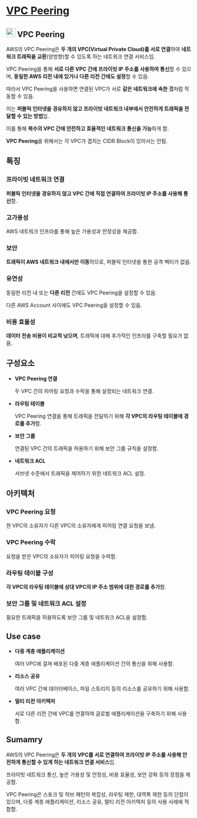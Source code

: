 # [VPC Peering](https://docs.aws.amazon.com/ko_kr/vpc/latest/peering/what-is-vpc-peering.html)

## <img src = "https://github.com/user-attachments/assets/129bb105-441c-43ac-bd5c-40273e38cd2e" width = "25" height = "25"> VPC Peering

AWS의 VPC Peering은 **두 개의 VPC(Virtual Private Cloud)를 서로 연결**하여 **네트워크 트래픽을 교환**(양방향)할 수 있도록 하는 네트워크 연결 서비스임. 

VPC Peering을 통해 **서로 다른 VPC 간에 프라이빗 IP 주소를 사용하여 통신**할 수 있으며, **동일한 AWS 리전 내에 있거나 다른 리전 간에도 설정**할 수 있음. 

따라서 VPC Peering을 사용하면 연결된 VPC가 서로 **같은 네트워크에 속한 것**처럼 작동할 수 있음.

이는 **퍼블릭 인터넷을 경유하지 않고 프라이빗 네트워크 내부에서 안전하게 트래픽을 전달할 수 있는 방법**임.

이를 통해 **복수의 VPC 간에 안전하고 효율적인 네트워크 통신을 가능**하게 함.

**VPC Peering**을 위해서는 각 VPC가 겹치는 CIDR Block이 있어서는 안됨.

## 특징

### 프라이빗 네트워크 연결

**퍼블릭 인터넷을 경유하지 않고 VPC 간에 직접 연결하여 프라이빗 IP 주소를 사용해 통신**함.

### 고가용성

AWS 네트워크 인프라를 통해 높은 가용성과 안정성을 제공함.

### 보안

**트래픽이 AWS 네트워크 내에서만 이동**하므로, 퍼블릭 인터넷을 통한 공격 벡터가 없음.

### 유연성

동일한 리전 내 또는 **다른 리전** 간에도 VPC Peering을 설정할 수 있음.

다른 AWS Account 사이에도 VPC Peering을 설정할 수 있음.

### 비용 효율성

**데이터 전송 비용이 비교적 낮으며**, 트래픽에 대해 추가적인 인프라를 구축할 필요가 없음.

## 구성요소

* **VPC Peering 연결**

    두 VPC 간의 피어링 요청과 수락을 통해 설정되는 네트워크 연결.

* **라우팅 테이블**

    VPC Peering 연결을 통해 트래픽을 전달하기 위해 **각 VPC의 라우팅 테이블에 경로를 추가**함.

* **보안 그룹**

    연결된 VPC 간의 트래픽을 허용하기 위해 보안 그룹 규칙을 설정함.

* **네트워크 ACL**

    서브넷 수준에서 트래픽을 제어하기 위한 네트워크 ACL 설정.

## 아키텍처

### VPC Peering 요청

한 VPC의 소유자가 다른 VPC의 소유자에게 피어링 연결 요청을 보냄.

### VPC Peering 수락

요청을 받은 VPC의 소유자가 피어링 요청을 수락함.

### 라우팅 테이블 구성

**각 VPC의 라우팅 테이블에 상대 VPC의 IP 주소 범위에 대한 경로를 추가**함.

### 보안 그룹 및 네트워크 ACL 설정

필요한 트래픽을 허용하도록 보안 그룹 및 네트워크 ACL을 설정함.

## Use case

* **다중 계층 애플리케이션**

    여러 VPC에 걸쳐 배포된 다중 계층 애플리케이션 간의 통신을 위해 사용함.

* **리소스 공유**

    여러 VPC 간에 데이터베이스, 파일 스토리지 등의 리소스를 공유하기 위해 사용함.

* **멀티 리전 아키텍처**

    서로 다른 리전 간에 VPC를 연결하여 글로벌 애플리케이션을 구축하기 위해 사용함.

## Sumamry

AWS의 VPC Peering은 **두 개의 VPC를 서로 연결하여 프라이빗 IP 주소를 사용해 안전하게 통신할 수 있게 하는 네트워크 연결 서비스**임. 

프라이빗 네트워크 통신, 높은 가용성 및 안정성, 비용 효율성, 보안 강화 등의 장점을 제공함. 

VPC Peering은 스포크 및 허브 패턴의 복잡성, 라우팅 제한, 대역폭 제한 등의 단점이 있으며, 다중 계층 애플리케이션, 리소스 공유, 멀티 리전 아키텍처 등의 사용 사례에 적합함.